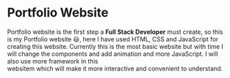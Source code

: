 # Portfolio Website
Portfolio website is the first step a **Full Stack Developer** must create, so this is my Portfolio website :smiley:, here I have used HTML, CSS and JavaScript for creating 
this website. Currently this is the most basic website but with time I will change the components and add animation and more JavaScript. I will also use more framework in this \
websitem which will make it more interactive and convenient to understand.
